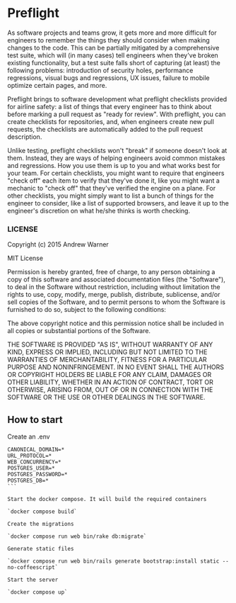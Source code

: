 # Preflight

As software projects and teams grow, it gets more and more difficult for engineers to remember the things they should consider when making changes to the code. This can be partially mitigated by a comprehensive test suite, which will (in many cases) tell engineers when they've broken existing functionality, but a test suite falls short of capturing (at least) the following problems: introduction of security holes, performance regressions, visual bugs and regressions, UX issues, failure to mobile optimize certain pages, and more.

Preflight brings to software development what preflight checklists provided for airline safety: a list of things that every engineer has to think about before marking a pull request as "ready for review". With preflight, you can create checklists for repositories, and, when engineers create new pull requests, the checklists are automatically added to the pull request description.

Unlike testing, preflight checklists won't "break" if someone doesn't look at them. Instead, they are ways of helping engineers avoid common mistakes and regressions. How you use them is up to you and what works best for your team. For certain checklists, you might want to require that engineers "check off" each item to verify that they've done it, like you might want a mechanic to "check off" that they've verified the engine on a plane. For other checklists, you might simply want to list a bunch of things for the engineer to consider, like a list of supported browsers, and leave it up to the engineer's discretion on what he/she thinks is worth checking.

### LICENSE

Copyright (c) 2015 Andrew Warner

MIT License

Permission is hereby granted, free of charge, to any person obtaining
a copy of this software and associated documentation files (the
"Software"), to deal in the Software without restriction, including
without limitation the rights to use, copy, modify, merge, publish,
distribute, sublicense, and/or sell copies of the Software, and to
permit persons to whom the Software is furnished to do so, subject to
the following conditions:

The above copyright notice and this permission notice shall be
included in all copies or substantial portions of the Software.

THE SOFTWARE IS PROVIDED "AS IS", WITHOUT WARRANTY OF ANY KIND,
EXPRESS OR IMPLIED, INCLUDING BUT NOT LIMITED TO THE WARRANTIES OF
MERCHANTABILITY, FITNESS FOR A PARTICULAR PURPOSE AND
NONINFRINGEMENT. IN NO EVENT SHALL THE AUTHORS OR COPYRIGHT HOLDERS BE
LIABLE FOR ANY CLAIM, DAMAGES OR OTHER LIABILITY, WHETHER IN AN ACTION
OF CONTRACT, TORT OR OTHERWISE, ARISING FROM, OUT OF OR IN CONNECTION
WITH THE SOFTWARE OR THE USE OR OTHER DEALINGS IN THE SOFTWARE.


## How to start

Create an .env
````
CANONICAL_DOMAIN=*
URL_PROTOCOL=*
WEB_CONCURRENCY=*
POSTGRES_USER=*
POSTGRES_PASSWORD=*
POSTGRES_DB=*
```

Start the docker compose. It will build the required containers

`docker compose build`

Create the migrations

`docker compose run web bin/rake db:migrate`

Generate static files

`docker compose run web bin/rails generate bootstrap:install static --no-coffeescript`

Start the server

`docker compose up`